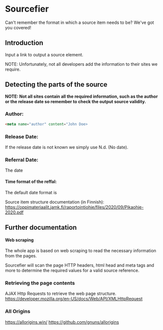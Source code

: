 # Sourcefier

Can't remember the format in which a source item needs to be? We've got you covered!

## Introduction

Input a link to output a source element.

NOTE: Unfortunately, not all developers add the information to their sites we require. 

## Detecting the parts of the source

**NOTE: Not all sites contain all the required information, such as the author or the release date so remember to check the output source validity.**

### Author:  
```html
<meta name="author" content="John Doe>
```

### Release Date:  
If the release date is not known we simply use N.d. (No date).

### Referral Date:
The date 

#### Time format of the reffal:  
The default date format is 

Source item structure documentation (in Finnish):  
https://oppimateriaalit.jamk.fi/raportointiohje/files/2020/09/Pikaohje-2020.pdf

## Further documentation

#### Web scraping
The whole app is based on web scraping to read the necessary information from the pages. 

Sourcefier will scan the page HTTP headers, html head and meta tags and more to determine the required values for a valid source reference.

### Retrieving the page contents
AJAX Http Requests to retrieve the web page structure.
https://developer.mozilla.org/en-US/docs/Web/API/XMLHttpRequest 

### All Origins
https://allorigins.win/
https://github.com/gnuns/allorigins